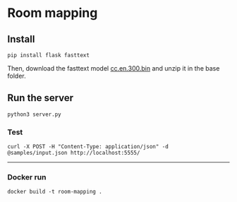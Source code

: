 # Room mapping

## Install

```
pip install flask fasttext
```

Then, download the fasttext model [cc.en.300.bin](https://dl.fbaipublicfiles.com/fasttext/vectors-crawl/cc.en.300.bin.gz) and unzip it in the base folder.

## Run the server

```
python3 server.py
```

### Test

```
curl -X POST -H "Content-Type: application/json" -d @samples/input.json http://localhost:5555/
```

---

### Docker run

```
docker build -t room-mapping .
```
